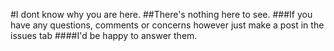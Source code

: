 #I dont know why you are here.
##There's nothing here to see.
###If you have any questions, comments or concerns however just make a post in the issues tab
####I'd be happy to answer them.
